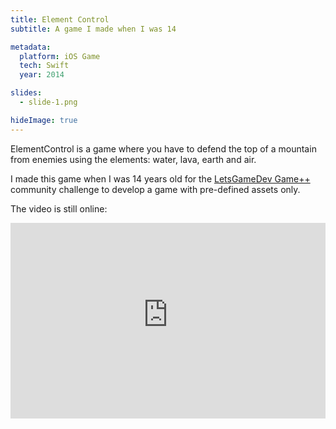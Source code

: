 ```yaml
---
title: Element Control
subtitle: A game I made when I was 14

metadata:
  platform: iOS Game
  tech: Swift
  year: 2014

slides:
  - slide-1.png

hideImage: true
---
```


ElementControl is a game where you have to defend the top of a mountain from enemies using the elements: water, lava, earth and air.

I made this game when I was 14 years old for the [LetsGameDev Game++](https://youtub.o) community challenge to develop a game with pre-defined assets only.

The video is still online:

<style>
	.video-container { position: relative; padding-bottom: 56.25%; padding-top: 30px; height: 0; overflow: hidden; }
	.video-container iframe, .video-container object, .video-container embed { position: absolute; top: 0; left: 0; width: 100%; height: 100%; }
</style>
<div class="video-container">
	<iframe  src="https://www.youtube-nocookie.com/embed/mwKhJ2l5E98" frameborder="0" allow="accelerometer; autoplay; encrypted-media; gyroscope; picture-in-picture" allowfullscreen></iframe>
</div>
